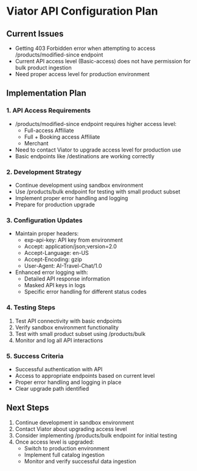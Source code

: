 # Viator API Configuration Plan

## Current Issues
- Getting 403 Forbidden error when attempting to access /products/modified-since endpoint
- Current API access level (Basic-access) does not have permission for bulk product ingestion
- Need proper access level for production environment

## Implementation Plan

### 1. API Access Requirements
- /products/modified-since endpoint requires higher access level:
  - Full-access Affiliate
  - Full + Booking access Affiliate
  - Merchant
- Need to contact Viator to upgrade access level for production use
- Basic endpoints like /destinations are working correctly

### 2. Development Strategy
- Continue development using sandbox environment
- Use /products/bulk endpoint for testing with small product subset
- Implement proper error handling and logging
- Prepare for production upgrade

### 3. Configuration Updates
- Maintain proper headers:
  - exp-api-key: API key from environment
  - Accept: application/json;version=2.0
  - Accept-Language: en-US
  - Accept-Encoding: gzip
  - User-Agent: AI-Travel-Chat/1.0
- Enhanced error logging with:
  - Detailed API response information
  - Masked API keys in logs
  - Specific error handling for different status codes

### 4. Testing Steps
1. Test API connectivity with basic endpoints
2. Verify sandbox environment functionality
3. Test with small product subset using /products/bulk
4. Monitor and log all API interactions

### 5. Success Criteria
- Successful authentication with API
- Access to appropriate endpoints based on current level
- Proper error handling and logging in place
- Clear upgrade path identified

## Next Steps
1. Continue development in sandbox environment
2. Contact Viator about upgrading access level
3. Consider implementing /products/bulk endpoint for initial testing
4. Once access level is upgraded:
   - Switch to production environment
   - Implement full catalog ingestion
   - Monitor and verify successful data ingestion
